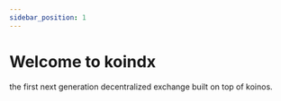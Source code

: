 ```yaml
---
sidebar_position: 1
---
```


# Welcome to koindx
the first next generation decentralized exchange built on top of koinos.